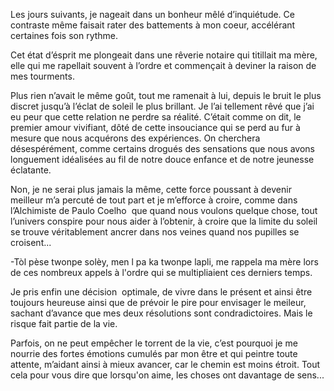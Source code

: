 
Les jours suivants, je nageait dans un bonheur mêlé d’inquiétude. Ce contraste même faisait rater des battements à mon coeur, accélérant certaines fois son rythme. 

Cet état d’ésprit me plongeait dans une rêverie notaire qui titillait ma mère, elle qui me rapellait souvent à l’ordre et commençait à deviner la raison de mes tourments. 

Plus rien n’avait le même goût, tout me ramenait à lui, depuis le bruit le plus discret jusqu’à l’éclat de soleil le plus brillant. Je l’ai tellement rêvé que j’ai eu peur que cette relation ne perdre sa réalité. C’était comme on dit, le premier amour vivifiant, dôté de cette insouciance qui se perd au fur à mesure que nous acquérons des expériences. On cherchera désespérément, comme certains drogués des sensations que nous avons longuement idéalisées au fil de notre douce enfance et de notre jeunesse éclatante. 

Non, je ne serai plus jamais la même, cette force poussant à devenir meilleur m’a percuté de tout part et je m’efforce à croire, comme dans l’Alchimiste de Paulo Coelho  que quand nous voulons quelque chose, tout l’univers conspire pour nous aider à l’obtenir, à croire que la limite du soleil se trouve véritablement ancrer dans nos veines quand nos pupilles se croisent... 

-Tòl pèse twonpe solèy, men l pa ka twonpe lapli, me rappela ma mère lors de ces nombreux appels à l'ordre qui se multipliaient ces derniers temps. 

Je pris enfin une décision  optimale, de vivre dans le présent et ainsi être toujours heureuse ainsi que de prévoir le pire pour envisager le meileur, sachant d’avance que mes deux résolutions sont condradictoires. Mais le risque fait partie de la vie. 

Parfois, on ne peut empêcher le torrent de la vie, c’est pourquoi je me nourrie des fortes émotions cumulés par mon être et qui peintre toute attente, m’aidant ainsi à mieux avancer, car le chemin est moins étroit. Tout cela pour vous dire que lorsqu'on aime, les choses ont davantage de sens...
